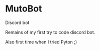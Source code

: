 # MutoBot
Discord bot

Remains of my first try to code discord bot.

Also first time when I tried Pyton ;)
